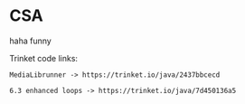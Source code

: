 # CSA
haha funny

Trinket code links:

    MediaLibrunner -> https://trinket.io/java/2437bbcecd
  
    6.3 enhanced loops -> https://trinket.io/java/7d450136a5
